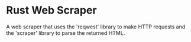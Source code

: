 # Rust Web Scraper
A web scraper that uses the 'reqwest' library to make HTTP requests and the 'scraper' library to parse the returned HTML.
